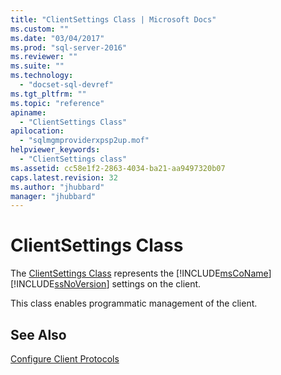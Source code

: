 ```yaml
---
title: "ClientSettings Class | Microsoft Docs"
ms.custom: ""
ms.date: "03/04/2017"
ms.prod: "sql-server-2016"
ms.reviewer: ""
ms.suite: ""
ms.technology: 
  - "docset-sql-devref"
ms.tgt_pltfrm: ""
ms.topic: "reference"
apiname: 
  - "ClientSettings Class"
apilocation: 
  - "sqlmgmproviderxpsp2up.mof"
helpviewer_keywords: 
  - "ClientSettings class"
ms.assetid: cc58e1f2-2863-4034-ba21-aa9497320b07
caps.latest.revision: 32
ms.author: "jhubbard"
manager: "jhubbard"
---
```

# ClientSettings Class
  The [ClientSettings Class](../../relational-databases/wmi-provider-configuration-classes/clientsettings-class.md) represents the [!INCLUDE[msCoName](../../a9notintoc/includes/msconame-md.md)] [!INCLUDE[ssNoVersion](../../a9notintoc/includes/ssnoversion-md.md)] settings on the client.  
  
 This class enables programmatic management of the client.  
  
## See Also  
 [Configure Client Protocols](http://technet.microsoft.com/library/ms181035.aspx)  
  
  